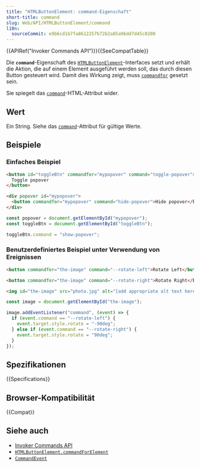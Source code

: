 ```yaml
---
title: "HTMLButtonElement: command-Eigenschaft"
short-title: command
slug: Web/API/HTMLButtonElement/command
l10n:
  sourceCommit: e9b6cd1b7fa8612257b72b2a85a96dd7d45c0200
---
```


{{APIRef("Invoker Commands API")}}{{SeeCompatTable}}

Die **`command`**-Eigenschaft des [`HTMLButtonElement`](/de/docs/Web/API/HTMLButtonElement)-Interfaces setzt und erhält die Aktion, die auf einem Element ausgeführt werden soll, das durch diesen Button gesteuert wird. Damit dies Wirkung zeigt, muss [`commandfor`](/de/docs/Web/HTML/Reference/Elements/button#commandfor) gesetzt sein.

Sie spiegelt das [`command`](/de/docs/Web/HTML/Reference/Elements/button#command)-HTML-Attribut wider.

## Wert

Ein String. Siehe das [`command`](/de/docs/Web/HTML/Reference/Elements/button#command)-Attribut für gültige Werte.

## Beispiele

### Einfaches Beispiel

```html
<button id="toggleBtn" commandfor="mypopover" command="toggle-popover">
  Toggle popover
</button>

<div popover id="mypopover">
  <button commandfor="mypopover" command="hide-popover">Hide popover</button>
</div>
```

```js
const popover = document.getElementById("mypopover");
const toggleBtn = document.getElementById("toggleBtn");

toggleBtn.command = "show-popover";
```

### Benutzerdefiniertes Beispiel unter Verwendung von Ereignissen

```html
<button commandfor="the-image" command="--rotate-left">Rotate Left</button>

<button commandfor="the-image" command="--rotate-right">Rotate Right</button>

<img id="the-image" src="photo.jpg" alt="[add appropriate alt text here]" />
```

```js
const image = document.getElementById("the-image");

image.addEventListener("command", (event) => {
  if (event.command == "--rotate-left") {
    event.target.style.rotate = "-90deg";
  } else if (event.command == "--rotate-right") {
    event.target.style.rotate = "90deg";
  }
});
```

## Spezifikationen

{{Specifications}}

## Browser-Kompatibilität

{{Compat}}

## Siehe auch

- [Invoker Commands API](/de/docs/Web/API/Invoker_Commands_API)
- [`HTMLButtonElement.commandForElement`](/de/docs/Web/API/HTMLButtonElement/commandForElement)
- [`CommandEvent`](/de/docs/Web/API/CommandEvent)
